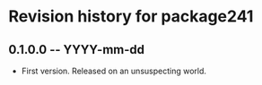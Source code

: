 # Revision history for package241

## 0.1.0.0 -- YYYY-mm-dd

* First version. Released on an unsuspecting world.
